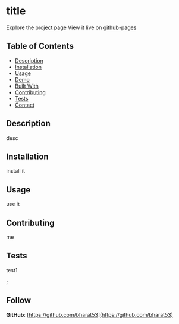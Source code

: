 # title

  
   
  Explore the [project page](link1)
  View it live on [github-pages](link3)
  
  ## Table of Contents
  - [Description](#description)
  - [Installation](#installation)
  - [Usage](#usage)
  - [Demo](#demo)
  - [Built With](#built-with)
  - [Contributing](#contributing)
  - [Tests](#tests)
  - [Contact](#contact)
  
  
  ## Description
  desc
  
  ## Installation
  install it
  
  ## Usage 
  use it
  
  ## Contributing
  me
  
  ## Tests
  test1
  
  ;

  ## Follow
  **GitHub**: [https://github.com/bharat53](https://github.com/bharat53)

